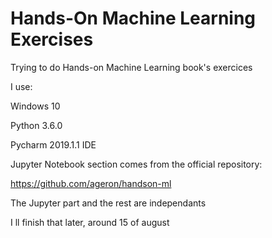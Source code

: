 # Hands-On Machine Learning Exercises

Trying to do Hands-on Machine Learning book's exercices

I use:

Windows 10

Python 3.6.0

Pycharm 2019.1.1 IDE

Jupyter Notebook section comes from the official repository:

https://github.com/ageron/handson-ml

The Jupyter part and the rest are independants

I ll finish that later, around 15 of august
